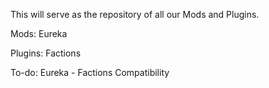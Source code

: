 This will serve as the repository of all our Mods and Plugins.

Mods:
Eureka


Plugins:
Factions


To-do:
Eureka - Factions Compatibility
